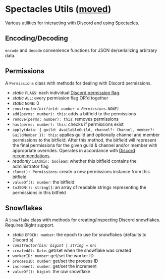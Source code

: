 # Spectacles Utils ([moved](https://github.com/spec-tacles/spectacles.js))

Various utilities for interacting with Discord and using Spectacles.

## Encoding/Decoding

`encode` and `decode` convenience functions for JSON de/serializing arbitrary data.

## Permissions

A `Permissions` class with methods for dealing with Discord permissions.

- *static* `FLAGS`: each individual [Discord permission flag](https://discord.com/developers/docs/topics/permissions#permissions-bitwise-permission-flags).
- *static* `ALL`: every permission flag OR'd together
- *static* `NONE`: 0
- *`constructor(bitfield: number = Permissions.NONE)`*
- `add(perms: number): this`: adds a bitfield to the permissions
- `remove(perms: number): this`: removes permissions
- `has(perms: number): this`: checks if permissions exist
- `apply(data: { guild: AvailableGuild, channel?: Channel, member?: GuildMember }): this`: applies guild and optionally channel and member permissions to the bitfield. After this method, the bitfield will represent the final permissions for the given guild & channel and/or member with appropriate overrides. Operates in accordance with [Discord recommendations](https://discord.com/developers/docs/topics/permissions#permission-overwrites).
- *readonly* `isAdmin: boolean`: whether this bitfield contains the administrator flag
- `clone(): Permissions`: create a new permissions instance from this bitfield
- `valueOf(): number`: the bitfield
- `toJSON(): string[]`: an array of readable strings representing the permissions in this bitfield


## Snowflakes

A `Snowflake` class with methods for creating/inspecting Discord snowflakes. Requires BigInt support.

- *static* `EPOCH: number`: the epoch to use for snowflakes (defaults to Discord's)
- *`constructor(bin: bigint | string = 0n)`*
- `createdAt: Date`: get/set when the snowflake was created
- `workerID: number`: get/set the worker ID
- `processID: number`: get/set the process ID
- `increment: number`: get/set the increment
- `valueOf(): bigint`: the raw snowflake
